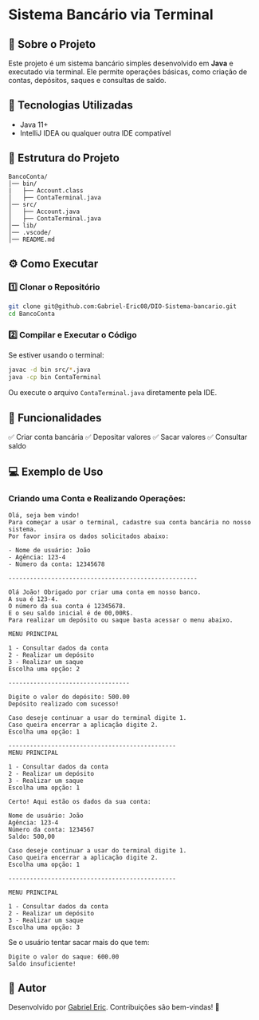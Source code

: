 # Sistema Bancário via Terminal

## 📌 Sobre o Projeto
Este projeto é um sistema bancário simples desenvolvido em **Java** e executado via terminal. Ele permite operações básicas, como criação de contas, depósitos, saques e consultas de saldo.

## 🚀 Tecnologias Utilizadas
- Java 11+
- IntelliJ IDEA ou qualquer outra IDE compatível

## 📂 Estrutura do Projeto
```
BancoConta/
│── bin/
|   ├── Account.class
│   ├── ContaTerminal.java
│── src/
│   ├── Account.java
│   ├── ContaTerminal.java
│── lib/
│── .vscode/
│── README.md
```

## ⚙️ Como Executar
### **1️⃣ Clonar o Repositório**
```bash
git clone git@github.com:Gabriel-Eric08/DIO-Sistema-bancario.git
cd BancoConta
```

### **2️⃣ Compilar e Executar o Código**
Se estiver usando o terminal:
```bash
javac -d bin src/*.java
java -cp bin ContaTerminal
```
Ou execute o arquivo `ContaTerminal.java` diretamente pela IDE.

## 🏦 Funcionalidades
✅ Criar conta bancária
✅ Depositar valores
✅ Sacar valores
✅ Consultar saldo

## 💻 Exemplo de Uso
### **Criando uma Conta e Realizando Operações:**
```
Olá, seja bem vindo!
Para começar a usar o terminal, cadastre sua conta bancária no nosso sistema.
Por favor insira os dados solicitados abaixo:

- Nome de usuário: João
- Agência: 123-4
- Número da conta: 12345678
 
-----------------------------------------------------

Olá João! Obrigado por criar uma conta em nosso banco.
A sua é 123-4.
O número da sua conta é 12345678.
E o seu saldo inicial é de 00,00R$.
Para realizar um depósito ou saque basta acessar o menu abaixo.

MENU PRINCIPAL

1 - Consultar dados da conta
2 - Realizar um depósito
3 - Realizar um saque
Escolha uma opção: 2

----------------------------------

Digite o valor do depósito: 500.00
Depósito realizado com sucesso!

Caso deseje continuar a usar do terminal digite 1.
Caso queira encerrar a aplicação digite 2.
Escolha uma opção: 1

-----------------------------------------------
MENU PRINCIPAL

1 - Consultar dados da conta
2 - Realizar um depósito
3 - Realizar um saque
Escolha uma opção: 1

Certo! Aqui estão os dados da sua conta:

Nome de usuário: João
Agência: 123-4
Número da conta: 1234567
Saldo: 500,00

Caso deseje continuar a usar do terminal digite 1.
Caso queira encerrar a aplicação digite 2.
Escolha uma opção: 1

-----------------------------------------------

MENU PRINCIPAL

1 - Consultar dados da conta
2 - Realizar um depósito
3 - Realizar um saque
Escolha uma opção: 3
```

Se o usuário tentar sacar mais do que tem:
```
Digite o valor do saque: 600.00
Saldo insuficiente!
```

## 📌 Autor
Desenvolvido por [Gabriel Eric](https://github.com/Gabriel-Eric08). Contribuições são bem-vindas! 🚀

